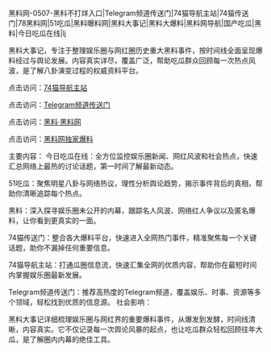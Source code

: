  #
黑料网-0507-黑料不打烊入口|Telegram频道传送门|74猫导航主站|74猫传送门|78黑料网|51吃瓜|黑料曝料网|黑料大事记|黑料大爆料|黑料网导航|国产吃瓜|黑料|今日吃瓜在线|lj

黑料大事记，专注于整理娱乐圈与网红圈历史重大黑料事件，按时间线全面呈现爆料经过与舆论发展。内容真实详尽，覆盖广泛，帮助吃瓜群众回顾每一次热点风波，是了解八卦演变过程的权威资料平台。


点击访问：<a href="https://74mao.com/">74猫导航主站</a>

点击访问：<a href="https://74mao.com/">Telegram频道传送门</a>

点击访问：<a href="https://haef.pages.dev/">黑料·黑料网</a>

点击访问：<a href="https://jha.pages.dev/">黑料网独家爆料</a>

主要内容：
 今日吃瓜在线：全方位监控娱乐圈新闻、网红风波和社会热点，快速汇总网络上最热的讨论话题，第一时间了解最新动态。

51吃瓜：聚焦明星八卦与网络热议，理性分析舆论趋势，揭示事件背后的真相，帮助你清晰追踪每个热点。

黑料：深入探寻娱乐圈未公开的内幕，跟踪名人风波、网络红人争议以及匿名爆料，让你看到更真实的一面。

74猫传送门：整合各大爆料平台，快速进入全网热门事件，精准聚焦每一个关键话题，助你不漏掉任何重要信息。

74猫导航主站：打通瓜圈信息流，快速汇集全网的优质内容，帮助你在最短时间内掌握娱乐圈最新发展。

Telegram频道传送门：推荐高热度的Telegram频道，覆盖娱乐、时事、资源等多个领域，轻松找到优质的信息源。
社会影响：

黑料大事记详细梳理娱乐圈与网红界的重要爆料事件，从爆发到发酵，时间线清晰，内容真实。它不仅记录每一次舆论风暴的起点，也让吃瓜群众轻松回顾往年大瓜，是了解圈内内幕的绝佳工具。

<span style="display:none;">[Canonical link](）</span>
